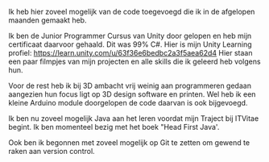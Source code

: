 Ik heb hier zoveel mogelijk van de code toegevoegd die ik in de afgelopen maanden gemaakt heb.

Ik ben de Junior Programmer Cursus van Unity door gelopen en heb mijn certificaat daarvoor gehaald. Dit was 99% C#. 
Hier is mijn Unity Learning profiel: https://learn.unity.com/u/63f36e6bedbc2a3f5aea62d4
Hier staan een paar filmpjes van mijn projecten en alle skills die ik geleerd heb volgens hun. 

Voor de rest heb ik bij 3D ambacht vrij weinig aan programmeren gedaan aangezien hun focus ligt op 3D design software en printen.
Wel heb ik een kleine Arduino module doorgelopen de code daarvan is ook bijgevoegd. 

Ik ben nu zoveel mogelijk Java aan het leren voordat mijn Traject bij ITVitae begint.
Ik ben momenteel bezig met het boek "Head First Java'.

Ook ben ik begonnen met zoveel mogelijk op Git te zetten om gewend te raken aan version control. 
